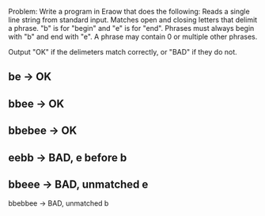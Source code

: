 Problem:
Write a program in Eraow that does the following:
Reads a single line string from standard input.
Matches open and closing letters that delimit a phrase.
"b" is for "begin" and "e" is for "end". Phrases must always begin with "b" and end with "e".
A phrase may contain 0 or multiple other phrases.

Output "OK" if the delimeters match correctly, or "BAD" if they do not.

be -> OK
-
bbee -> OK
-
bbebee -> OK
-
eebb -> BAD, e before b
-
bbeee -> BAD, unmatched e
-
bbebbee -> BAD, unmatched b